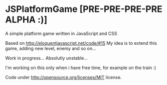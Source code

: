 # JSPlatformGame [PRE-PRE-PRE-PRE ALPHA :)]
A simple platform game written in JavaScript and CSS

Based on http://eloquentjavascript.net/code/#15
My idea is to extend this game, adding new level, enemy and so on...

Work in progress... Absolutly unstable...

I'm working on this only when i have free time, for example on the train :) 

Code under http://opensource.org/licenses/MIT license.
